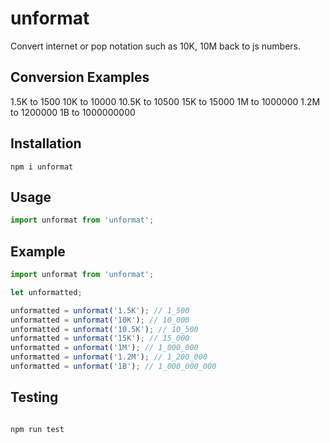 # unformat
Convert internet or pop notation such as 10K, 10M back to js numbers.

## Conversion Examples

1.5K to 1500
10K to 10000
10.5K to 10500
15K to 15000
1M to 1000000
1.2M to 1200000
1B to 1000000000

## Installation

```shell
npm i unformat
```

## Usage

```JavaScript
import unformat from 'unformat';
```

## Example

```JavaScript
import unformat from 'unformat';

let unformatted;

unformatted = unformat('1.5K'); // 1_500
unformatted = unformat('10K'); // 10_000
unformatted = unformat('10.5K'); // 10_500
unformatted = unformat('15K'); // 15_000
unformatted = unformat('1M'); // 1_000_000
unformatted = unformat('1.2M'); // 1_200_000
unformatted = unformat('1B'); // 1_000_000_000

```

## Testing

```shell

npm run test

```
